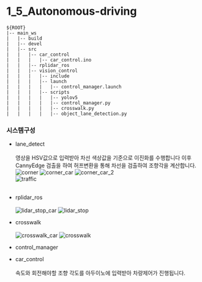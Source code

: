 # 1_5_Autonomous-driving
```  
${ROOT}  
|-- main_ws
|   |-- build
|   |-- devel
|   |-- src
|   |   |-- car_control
|   |   |   |-- car_control.ino
|   |   |-- rplidar_ros
|   |   |-- vision_control
|   |   |   |-- include
|   |   |   |-- launch
|   |   |   |   |-- control_manager.launch
|   |   |   |-- scripts
|   |   |   |   |-- yolov5
|   |   |   |   |-- control_manager.py
|   |   |   |   |-- crosswalk.py
|   |   |   |   |-- object_lane_detection.py
```  

### **시스템구성**
* lane_detect<br/><br/>
  영상을 HSV값으로 입력받아 차선 색상값을 기준으로 이진화를 수행합니다 이후 CannyEdge 검출을 하여 허프변환을 통해 차선을 검출하여 조향각을 계산합니다.<br/>
  ![corner](https://github.com/user-attachments/assets/b60fbfa3-19ae-44d1-b356-1e43c62b72bb)
  ![corner_car](https://github.com/user-attachments/assets/e47474e8-4d9f-457a-be03-36fc9e5626a0)
  ![corner_car_2](https://github.com/user-attachments/assets/db806a82-9a8e-496d-b097-b1e1c86c8aa5)
  <br/>
  ![traffic](https://github.com/user-attachments/assets/3325e0f3-8c5d-4c82-a0a7-7be784703e73)
<br/><br/>
* rplidar_ros<br/><br/>
  ![lidar_stop_car](https://github.com/user-attachments/assets/8afdf4c6-7ab2-4ce3-9058-aea1ad58eadf)
  ![lidar_stop](https://github.com/user-attachments/assets/8510b564-6831-4b4b-8025-5e3552905c56)
* crosswalk<br/><br/>
  ![crosswalk_car](https://github.com/user-attachments/assets/934a6ca3-5cdd-45b0-a8b3-636f9b35682c)
  ![crosswalk](https://github.com/user-attachments/assets/351b5768-9822-40c2-b23f-ddae6693ef13)
* control_manager
  
* car_control<br/><br/>속도와 회전해야할 조향 각도를 아두이노에 입력받아 차량제어가 진행됩니다.

